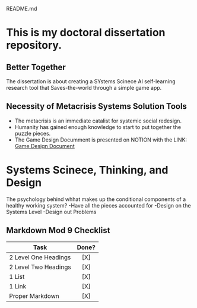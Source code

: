 README.md
# This is my doctoral dissertation repository. 
## Better Together
The dissertation is about creating a SYstems Scinece AI self-learning research tool that Saves-the-world through a simple game app.

## Necessity of Metacrisis Systems Solution Tools
- The metacrisis is an immediate catalist for systemic social redesign.
- Humanity has gained enough knowledge to start to put together the puzzle pieces.
- The Game Design Documment is presented on NOTION with the
  LINK: [Game Design Document](https://savetheworldgame.notion.site/Game-Design-Document-96e93acd57154301b08344fb2cd9db16?pvs=4)

# Systems Scinece, Thinking, and Design
The psychology behind whhat makes up the conditional components of a healthy working system?
  -Have all the pieces accounted for
  -Design on the Systems Level 
  -Design out Problems

## Markdown Mod 9 Checklist

| **Task**                          | Done? |
|-----------------------------------|:----------:|
| 2 Level One Headings              | [X]        |
| 2 Level Two Headings              | [X]        |
| 1 List                            | [X]        |
| 1 Link                            | [X]        |
| Proper Markdown                   | [X]        |

 
